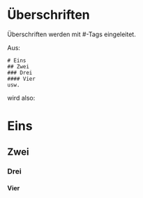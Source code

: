 # Überschriften

Überschriften werden mit \#-Tags eingeleitet.

Aus:
```
# Eins
## Zwei
### Drei
#### Vier
usw.
```
wird also:
# Eins
## Zwei
### Drei
#### Vier
